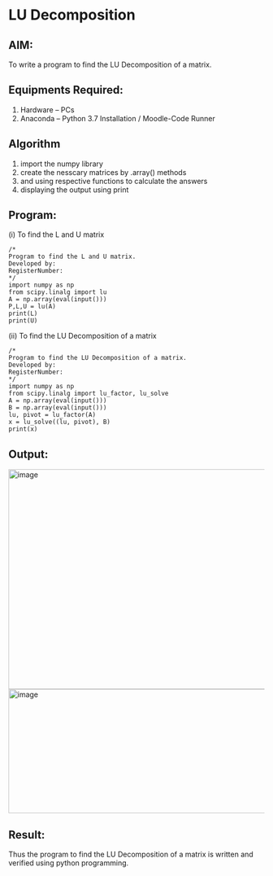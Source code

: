 # LU Decomposition 

## AIM:
To write a program to find the LU Decomposition of a matrix.

## Equipments Required:
1. Hardware – PCs
2. Anaconda – Python 3.7 Installation / Moodle-Code Runner

## Algorithm
1. import the numpy library
2. create the nesscary matrices by .array() methods
3. and using respective functions to calculate the answers
4. displaying the output using print

## Program:
(i) To find the L and U matrix
```
/*
Program to find the L and U matrix.
Developed by: 
RegisterNumber: 
*/
import numpy as np
from scipy.linalg import lu
A = np.array(eval(input()))
P,L,U = lu(A)
print(L)
print(U)
```
(ii) To find the LU Decomposition of a matrix
```
/*
Program to find the LU Decomposition of a matrix.
Developed by: 
RegisterNumber: 
*/
import numpy as np
from scipy.linalg import lu_factor, lu_solve
A = np.array(eval(input()))
B = np.array(eval(input()))
lu, pivot = lu_factor(A)
x = lu_solve((lu, pivot), B)
print(x)
```

## Output:
<img width="1219" height="432" alt="image" src="https://github.com/user-attachments/assets/bd8aa2b7-28c3-4c84-be31-bdf32c6ef29f" />


<img width="1016" height="244" alt="image" src="https://github.com/user-attachments/assets/eab2b7f5-8a95-4ced-9b17-75615364af56" />

## Result:
Thus the program to find the LU Decomposition of a matrix is written and verified using python programming.

